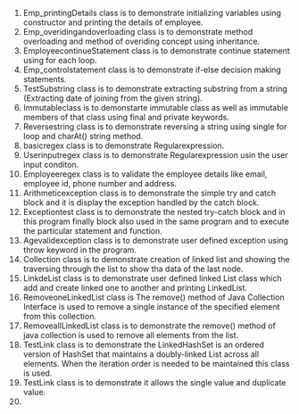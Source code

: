 1. Emp_printingDetails class is to demonstrate initializing variables using constructor and printing the details of employee.
2. Emp_overidingandoverloading class is to demonstrate method overloading and method of overiding concept using inheritance.
3. EmployeecontinueStatement class is to demonstrate continue statement using for each loop.
4. Emp_controlstatement class is to demonstrate if-else decision making statements.
5. TestSubstring class is to demonstrate extracting substring from a string (Extracting date of joining from the given string).
6. Immutableclass is to demonstarte immutable class as well as immutable members of that class using final and private keywords.
7. Reversestring class is to demonstrate reversing a string using single for loop and charAt() string method.
8. basicregex class is to demonstrate Regularexpression.
9. Userinputregex class is to demonstrate Regularexpression usin the user input conditon.
10. Employeeregex class is to validate the employee details like email, employee id, phone number and address.
11. Arithmeticexception class is to demonstrate the simple try and catch block and it is display the exception handled by the catch block.
12. Exceptiontest class is to demonstrate the nested try-catch block and in this program finally block also used in the same program and to execute the particular statement and function.
13. Agevalidexception class is to demonstrate user defined exception using throw keyword in the program.
14. Collection class is to demonstrate creation of linked list and showing the traversing through the list to show tha data of the last node.
15. LinkdeList class is to demonstrate user defined linked List class which add and create linked one to another and printing LinkedList.
16. RemoveoneLinkedList class is The remove() method of Java Collection Interface is used to remove a single instance of the specified element from this collection.
17. RemoveallLinkedList class is to demonstrate the remove() method of java collection is used to remove all elements from the list.
18. TestLink class is to demonstrate the LinkedHashSet is an ordered version of HashSet that maintains a doubly-linked List across all elements. When the iteration order is needed to be maintained this class is used.
19. TestLink class is to demonstrate it allows the single value and duplicate value.
20.  


